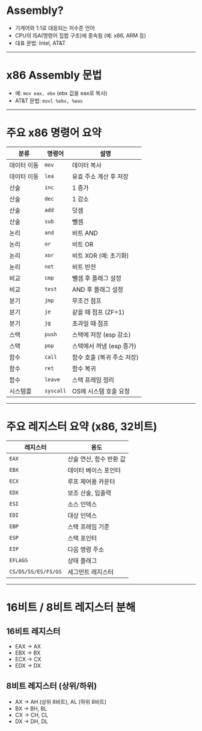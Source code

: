 # Assembly?

- 기계어와 1:1로 대응되는 저수준 언어  
- CPU의 ISA(명령어 집합 구조)에 종속됨 (예: x86, ARM 등)  
- 대표 문법: Intel, AT&T  

---

# x86 Assembly 문법

- 예: `mov eax, ebx` (ebx 값을 eax로 복사)  
- AT&T 문법: `movl %ebx, %eax`

---

# 주요 x86 명령어 요약

| 분류 | 명령어 | 설명 |
|------|--------|------|
| 데이터 이동 | `mov` | 데이터 복사 |
| 데이터 이동 | `lea` | 유효 주소 계산 후 저장 |
| 산술 | `inc` | 1 증가 |
| 산술 | `dec` | 1 감소 |
| 산술 | `add` | 덧셈 |
| 산술 | `sub` | 뺄셈 |
| 논리 | `and` | 비트 AND |
| 논리 | `or` | 비트 OR |
| 논리 | `xor` | 비트 XOR (예: 초기화) |
| 논리 | `not` | 비트 반전 |
| 비교 | `cmp` | 뺄셈 후 플래그 설정 |
| 비교 | `test` | AND 후 플래그 설정 |
| 분기 | `jmp` | 무조건 점프 |
| 분기 | `je` | 같을 때 점프 (ZF=1) |
| 분기 | `jg` | 초과일 때 점프 |
| 스택 | `push` | 스택에 저장 (esp 감소) |
| 스택 | `pop` | 스택에서 꺼냄 (esp 증가) |
| 함수 | `call` | 함수 호출 (복귀 주소 저장) |
| 함수 | `ret` | 함수 복귀 |
| 함수 | `leave` | 스택 프레임 정리 |
| 시스템콜 | `syscall` | OS에 시스템 호출 요청 |

---

# 주요 레지스터 요약 (x86, 32비트)

| 레지스터 | 용도 |
|----------|------|
| `EAX` | 산술 연산, 함수 반환 값 |
| `EBX` | 데이터 베이스 포인터 |
| `ECX` | 루프 제어용 카운터 |
| `EDX` | 보조 산술, 입출력 |
| `ESI` | 소스 인덱스 |
| `EDI` | 대상 인덱스 |
| `EBP` | 스택 프레임 기준 |
| `ESP` | 스택 포인터 |
| `EIP` | 다음 명령 주소 |
| `EFLAGS` | 상태 플래그 |
| `CS/DS/SS/ES/FS/GS` | 세그먼트 레지스터 |

---

# 16비트 / 8비트 레지스터 분해

## 16비트 레지스터

- EAX → AX  
- EBX → BX  
- ECX → CX  
- EDX → DX  

## 8비트 레지스터 (상위/하위)

- AX → AH (상위 8비트), AL (하위 8비트)  
- BX → BH, BL  
- CX → CH, CL  
- DX → DH, DL  
